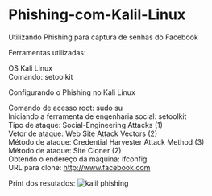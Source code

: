 # Phishing-com-Kalil-Linux
Utilizando Phishing para captura de senhas do Facebook


Ferramentas utilizadas:

OS Kali Linux <br>
Comando: setoolkit

Configurando o Phishing no Kali Linux

Comando de acesso root: sudo su <br>
Iniciando a ferramenta de engenharia social: setoolkit <br>
Tipo de ataque: Social-Engineering Attacks (1) <br>
Vetor de ataque: Web Site Attack Vectors (2) <br>
Método de ataque: Credential Harvester Attack Method (3) <br>
Método de ataque: Site Cloner (2) <br>
Obtendo o endereço da máquina: ifconfig <br>
URL para clone: http://www.facebook.com

Print dos resutados:
![kalil phishing](https://github.com/user-attachments/assets/986e405b-a683-4f82-86bb-b87c8748e881)
